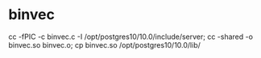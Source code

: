 # binvec

cc -fPIC -c binvec.c -I /opt/postgres10/10.0/include/server;
cc -shared -o binvec.so binvec.o;
cp binvec.so /opt/postgres10/10.0/lib/
